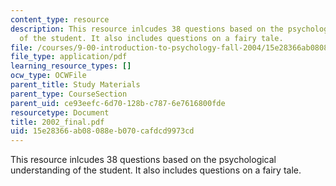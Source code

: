 ```yaml
---
content_type: resource
description: This resource inlcudes 38 questions based on the psychological understanding
  of the student. It also includes questions on a fairy tale.
file: /courses/9-00-introduction-to-psychology-fall-2004/15e28366ab08088eb070cafdcd9973cd_2002_final.pdf
file_type: application/pdf
learning_resource_types: []
ocw_type: OCWFile
parent_title: Study Materials
parent_type: CourseSection
parent_uid: ce93eefc-6d70-128b-c787-6e7616800fde
resourcetype: Document
title: 2002_final.pdf
uid: 15e28366-ab08-088e-b070-cafdcd9973cd
---
```

This resource inlcudes 38 questions based on the psychological understanding of the student. It also includes questions on a fairy tale.

